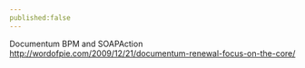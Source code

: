 ```yaml
---
published:false
---
```


Documentum BPM and SOAPAction
http://wordofpie.com/2009/12/21/documentum-renewal-focus-on-the-core/